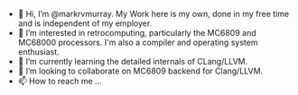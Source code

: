 - 👋 Hi, I’m @markrvmurray.
My Work here is my own, done in my free time and is independent of my employer.
- 👀 I’m interested in retrocomputing, particularly the MC6809 and MC68000 processors. I'm also a compiler and operating system enthusiast.
- 🌱 I’m currently learning the detailed internals of CLang/LLVM.
- 💞️ I’m looking to collaborate on MC6809 backend for Clang/LLVM.
- 📫 How to reach me ...

<!---
markrvmurray/markrvmurray is a ✨ special ✨ repository because its `README.md` (this file) appears on your GitHub profile.
You can click the Preview link to take a look at your changes.
--->
